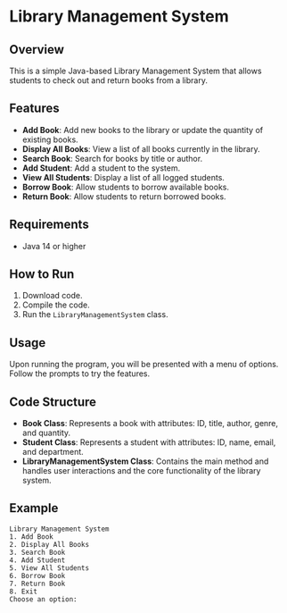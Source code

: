 # Library Management System

## Overview
This is a simple Java-based Library Management System that allows students to check out and return books from a library.

## Features
- **Add Book**: Add new books to the library or update the quantity of existing books.
- **Display All Books**: View a list of all books currently in the library.
- **Search Book**: Search for books by title or author.
- **Add Student**: Add a student to the system.
- **View All Students**: Display a list of all logged students.
- **Borrow Book**: Allow students to borrow available books.
- **Return Book**: Allow students to return borrowed books.

## Requirements
- Java 14 or higher

## How to Run
1. Download code.
2. Compile the code.
3. Run the `LibraryManagementSystem` class.

## Usage
Upon running the program, you will be presented with a menu of options. Follow the prompts to try the features.

## Code Structure
- **Book Class**: Represents a book with attributes: ID, title, author, genre, and quantity.
- **Student Class**: Represents a student with attributes: ID, name, email, and department.
- **LibraryManagementSystem Class**: Contains the main method and handles user interactions and the core functionality of the library system.

## Example
```plaintext
Library Management System
1. Add Book
2. Display All Books
3. Search Book
4. Add Student
5. View All Students
6. Borrow Book
7. Return Book
8. Exit
Choose an option: 